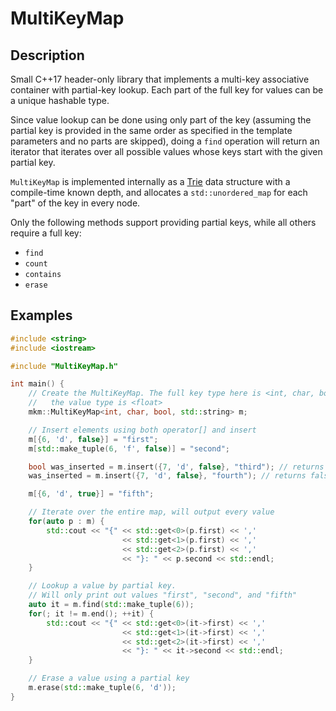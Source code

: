 
# MultiKeyMap

## Description

Small C++17 header-only library that implements a multi-key associative
container with partial-key lookup. Each part of the full key for values can be a
unique hashable type.

Since value lookup can be done using only part of the key (assuming the partial
key is provided in the same order as specified in the template parameters and
no parts are skipped), doing a `find` operation will return an iterator that
iterates over all possible values whose keys start with the given partial key.

`MultiKeyMap` is implemented internally as a
[Trie](https://en.wikipedia.org/wiki/Trie) data structure with a compile-time
known depth, and allocates a `std::unordered_map` for each "part" of the key in
every node.

Only the following methods support providing partial keys, while all others
require a full key:
* `find`
* `count`
* `contains`
* `erase`

## Examples

```cpp
#include <string>
#include <iostream>

#include "MultiKeyMap.h"

int main() {
    // Create the MultiKeyMap. The full key type here is <int, char, bool>, and
    //   the value type is <float>
    mkm::MultiKeyMap<int, char, bool, std::string> m;

    // Insert elements using both operator[] and insert
    m[{6, 'd', false}] = "first";
    m[std::make_tuple(6, 'f', false)] = "second";

    bool was_inserted = m.insert({7, 'd', false}, "third"); // returns true
    was_inserted = m.insert({7, 'd', false}, "fourth"); // returns false

    m[{6, 'd', true}] = "fifth";

    // Iterate over the entire map, will output every value
    for(auto p : m) {
        std::cout << "{" << std::get<0>(p.first) << ','
                         << std::get<1>(p.first) << ','
                         << std::get<2>(p.first) << ','
                         << "}: " << p.second << std::endl;
    }

    // Lookup a value by partial key.
    // Will only print out values "first", "second", and "fifth"
    auto it = m.find(std::make_tuple(6));
    for(; it != m.end(); ++it) {
        std::cout << "{" << std::get<0>(it->first) << ','
                         << std::get<1>(it->first) << ','
                         << std::get<2>(it->first) << ','
                         << "}: " << it->second << std::endl;
    }

    // Erase a value using a partial key
    m.erase(std::make_tuple(6, 'd'));
}
```

